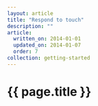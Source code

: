 ```yaml
---
layout: article
title: "Respond to touch"
description: ""
article:
  written_on: 2014-01-01
  updated_on: 2014-01-07
  order: 7
collection: getting-started
---
```


<h1>{{ page.title }}</h1>